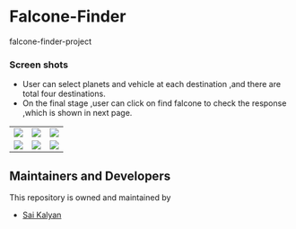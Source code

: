 


#   **Falcone-Finder**
  falcone-finder-project


### Screen shots
* User can select planets and vehicle at each destination ,and there are total four destinations.
* On the final stage ,user can click on find falcone to check the response ,which is shown in next page.

 <table>
       <tr>
        <td><img src = "https://github.com/kalyan4812/Falcone-Finder/assets/68738102/e929f7eb-d9f0-4086-aab0-6a87d2f77e3e" ></td>
          <td><img src = "https://github.com/kalyan4812/Falcone-Finder/assets/68738102/bff26c1f-adfa-47cc-937a-b12e59473933" ></td>
          <td><img src = "https://github.com/kalyan4812/Falcone-Finder/assets/68738102/9a03be22-dd6e-41e7-b716-f2467bd1f356" ></td>
        </tr>
        <tr>
          <td><img src = "https://github.com/kalyan4812/Falcone-Finder/assets/68738102/abda9715-dc58-4d72-8ede-f22b096f39c3" ></td>
          <td><img src = "https://github.com/kalyan4812/Falcone-Finder/assets/68738102/ea31c3df-58e4-4781-b4a4-7874c6e7438d" ></td>
           <td><img src = "https://github.com/kalyan4812/Falcone-Finder/assets/68738102/58140332-f4a7-4f99-8f7e-a06b6a823c8e" ></td>
        </tr>
</table>


## Maintainers and Developers
This repository is owned and maintained by 
 * [Sai Kalyan](https://github.com/kalyan4812)

